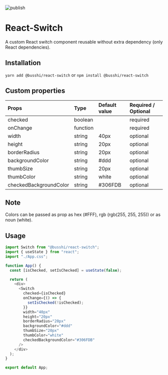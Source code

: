 ![publish](https://github.com/busshi/npm-react-switch/actions/workflows/publish-npm.yml/badge.svg)

# React-Switch

A custom React switch component reusable without extra dependency (only React dependencies).

## Installation

`yarn add @busshi/react-switch` or `npm install @busshi/react-switch`

## Custom properties

| Props                  | Type     | Default value | Required / Optional |
| :--------------------- | :------- | :------------ | :------------------ |
| checked                | boolean  |               | required            |
| onChange               | function |               | required            |
| width                  | string   | 40px          | optional            |
| height                 | string   | 20px          | optional            |
| borderRadius           | string   | 20px          | optional            |
| backgroundColor        | string   | #ddd          | optional            |
| thumbSize              | string   | 20px          | optional            |
| thumbColor             | string   | white         | optional            |
| checkedBackgroundColor | string   | #306FDB       | optional            |

## Note

Colors can be passed as prop as hex (#FFF), rgb (rgb(255, 255, 255)) or as noun (white).

## Usage

```js
import Switch from "@busshi/react-switch";
import { useState } from "react";
import "./App.css";

function App() {
  const [isChecked, setIsChecked] = useState(false);

  return (
    <div>
      <Switch
        checked={isChecked}
        onChange={() => {
          setIsChecked(!isChecked);
        }}
        width="40px"
        height="20px"
        borderRadius="20px"
        backgroundColor="#ddd"
        thumbSize="20px"
        thumbColor="white"
        checkedBackgroundColor="#306FDB"
      />
    </div>
  );
}

export default App;
```
